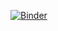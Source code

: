 [![Binder](https://mybinder.org/badge_logo.svg)](https://mybinder.org/v2/gh/jedrek1993/automatetheboringstuff/master)
